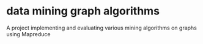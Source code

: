 # data mining graph algorithms
 A project implementing and evaluating various mining algorithms on graphs using Mapreduce
